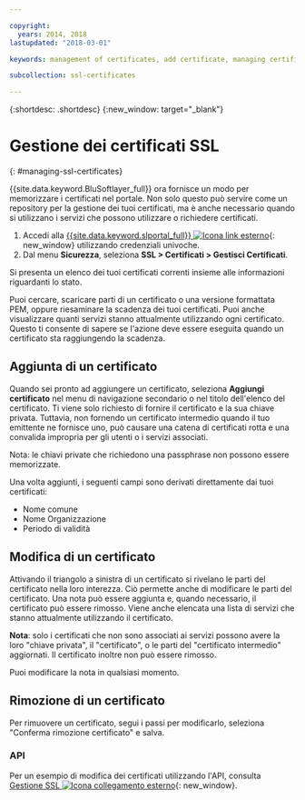 ```yaml
---

copyright:
  years: 2014, 2018
lastupdated: "2018-03-01"

keywords: management of certificates, add certificate, managing certificates

subcollection: ssl-certificates

---
```


{:shortdesc: .shortdesc}
{:new_window: target="_blank"}

# Gestione dei certificati SSL
{: #managing-ssl-certificates}

{{site.data.keyword.BluSoftlayer_full}} ora fornisce un modo per memorizzare i certificati nel portale. Non solo questo può servire come un repository per la gestione dei tuoi certificati, ma è anche necessario quando si utilizzano i servizi che possono utilizzare o richiedere certificati.

1. Accedi alla [{{site.data.keyword.slportal_full}} ![Icona link esterno](../../icons/launch-glyph.svg "Icona link esterno")](https://control.softlayer.com/){: new_window} utilizzando credenziali univoche.
2. Dal menu **Sicurezza**, seleziona **SSL > Certificati > Gestisci Certificati**.

Si presenta un elenco dei tuoi certificati correnti insieme alle informazioni riguardanti lo stato.

Puoi cercare, scaricare parti di un certificato o una versione formattata PEM, oppure riesaminare la scadenza dei tuoi certificati. Puoi anche visualizzare quanti servizi stanno attualmente utilizzando ogni certificato. Questo ti consente di sapere se l'azione deve essere eseguita quando un certificato sta raggiungendo la scadenza.

## Aggiunta di un certificato

Quando sei pronto ad aggiungere un certificato, seleziona **Aggiungi certificato** nel menu di navigazione secondario o nel titolo dell'elenco del certificato. Ti viene solo richiesto di fornire il certificato e la sua chiave privata. Tuttavia, non fornendo un certificato intermedio quando il tuo emittente ne fornisce uno, può causare una catena di certificati rotta e una convalida impropria per gli utenti o i servizi associati.

Nota: le chiavi private che richiedono una passphrase non possono essere memorizzate.

Una volta aggiunti, i seguenti campi sono derivati direttamente dai tuoi certificati:

* Nome comune
* Nome Organizzazione
* Periodo di validità

## Modifica di un certificato

Attivando il triangolo a sinistra di un certificato si rivelano le parti del certificato nella loro interezza. Ciò permette anche di modificare le parti del certificato. Una nota può essere aggiunta e, quando necessario, il certificato può essere rimosso. Viene anche elencata una lista di servizi che stanno attualmente utilizzando il certificato.

**Nota**: solo i certificati che non sono associati ai servizi possono avere la loro "chiave privata", il "certificato", o le parti del "certificato intermedio" aggiornati.  Il certificato inoltre non può essere rimosso.

Puoi modificare la nota in qualsiasi momento.

## Rimozione di un certificato

Per rimuovere un certificato, segui i passi per modificarlo, seleziona "Conferma rimozione certificato" e salva.

### API

Per un esempio di modifica dei certificati utilizzando l'API, consulta [Gestione SSL ![Icona collegamento esterno](../../icons/launch-glyph.svg "Icona collegamento esterno")](http://sldn.softlayer.com/article/ssl-management){: new_window}.
